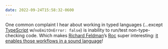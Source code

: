 ```yaml
---
date: 2022-09-24T15:58:32-0600
---
```


One common complaint I hear about working in typed languages (…except [TypeScript][ts] w/`noEmitOnError: false`) is inability to run/test non-type-checking code. Which makes [Richard Feldman][rf]’s [Roc][roc] super interesting: [it enables those workflows in a sound language][yt]!

[ts]: https://www.typescriptlang.org
[rf]: https://twitter.com/rtfeldman
[roc]: https://www.roc-lang.org
[yt]: https://www.youtube.com/watch?v=9f12S001TGQ
